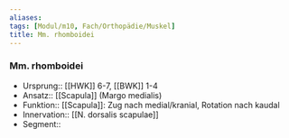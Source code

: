 ```yaml
---
aliases: 
tags: [Modul/m10, Fach/Orthopädie/Muskel]
title: Mm. rhomboidei
---
```

### Mm. rhomboidei
- Ursprung:: [[HWK]] 6-7, [[BWK]] 1-4
- Ansatz:: [[Scapula]] (Margo medialis)
- Funktion:: [[Scapula]]: Zug nach medial/kranial, Rotation nach kaudal
- Innervation:: [[N. dorsalis scapulae]]
- Segment:: 